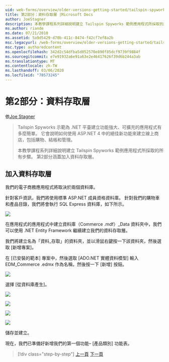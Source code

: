 ```yaml
---
uid: web-forms/overview/older-versions-getting-started/tailspin-spyworks/tailspin-spyworks-part-2
title: 第2部分：資料存取層 |Microsoft Docs
author: JoeStagner
description: 本教學課程系列詳細說明建立 Tailspin Spyworks 範例應用程式所採取的所有步驟。 第2部分涵蓋加入資料存取層。
ms.author: riande
ms.date: 07/21/2010
ms.assetid: 5a9d5429-d70b-411c-8474-f42cf7ef8a2b
msc.legacyurl: /web-forms/overview/older-versions-getting-started/tailspin-spyworks/tailspin-spyworks-part-2
msc.type: authoredcontent
ms.openlocfilehash: 342d2c54dfba5d052570e890f85dcf9739f9884f
ms.sourcegitcommit: e7e91932a6e91a63e2e46417626f39d6b244a3ab
ms.translationtype: MT
ms.contentlocale: zh-TW
ms.lasthandoff: 03/06/2020
ms.locfileid: "78573245"
---
```

# <a name="part-2-data-access-layer"></a>第2部分：資料存取層

依[Joe Stagner](https://github.com/JoeStagner)

> Tailspin Spyworks 示範為 .NET 平臺建立功能強大、可擴充的應用程式有多麼簡單。 它會說明如何使用 ASP.NET 4 中的絕佳新功能來建立線上商店，包括購物、結帳和管理。
> 
> 本教學課程系列詳細說明建立 Tailspin Spyworks 範例應用程式所採取的所有步驟。 第2部分涵蓋加入資料存取層。

## <a id="_Toc260221668"></a>加入資料存取層

我們的電子商務應用程式將取決於兩個資料庫。

針對客戶資訊，我們將使用標準 ASP.NET 成員資格資料庫。 針對我們的購物車和產品目錄，我們將會執行 SQL Express 資料庫，如下所示。

![](tailspin-spyworks-part-2/_static/image1.jpg)

在應用程式的應用程式中建立資料庫（Commerce .mdf）\_Data 資料夾中，我們可以使用 .NET Entity Framework 繼續建立我們的資料存取層。

我們將建立名為「資料\_存取」的資料夾，並以滑鼠右鍵按一下該資料夾，然後選取 [新增專案]。

在 [已安裝的範本] 專案中，然後選取 [ADO.NET 實體資料模型] 輸入 EDM\_Commerce .edmx 作為名稱，然後按一下 [新增] 按鈕。

![](tailspin-spyworks-part-2/_static/image2.jpg)

選擇 [從資料庫產生]。

![](tailspin-spyworks-part-2/_static/image1.png)

![](tailspin-spyworks-part-2/_static/image2.png)

![](tailspin-spyworks-part-2/_static/image3.png)

![](tailspin-spyworks-part-2/_static/image3.jpg)

儲存並建立。

現在，我們已準備好新增我們的第一個功能– [產品類別] 功能表。

> [!div class="step-by-step"]
> [上一頁](tailspin-spyworks-part-1.md)
> [下一頁](tailspin-spyworks-part-3.md)
